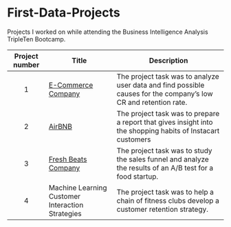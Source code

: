# First-Data-Projects
Projects I worked on while attending the Business Intelligence Analysis TripleTen Bootcamp.


| Project number | Title | Description |
| :-----------: | ----------- |----------- |
| 1 | [E-Commerce Company](https://github.com/KatieStembridge/First-Data-Projects/tree/main/E-Commerce%20Company)| The project task was to analyze user data and find possible causes for the company’s low CR and retention rate. |
| 2 | [AirBNB](https://github.com/KatieStembridge/First-Data-Projects/tree/main/AirBNB%20Project) | The project task was to prepare a report that gives insight into the shopping habits of Instacart customers |
| 3 | [Fresh Beats Company](https://github.com/KatieStembridge/First-Data-Projects/tree/main/Fresh%20Beats%20Project) | The project task was to study the sales funnel and analyze the results of an A/B test for a food startup. |
| 4 | Machine Learning Customer Interaction Strategies | The project task was to help a chain of fitness clubs develop a customer retention strategy. |
